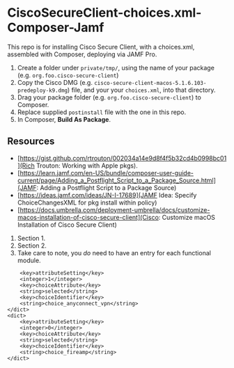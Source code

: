 # CiscoSecureClient-choices.xml-Composer-Jamf
This repo is for installing Cisco Secure Client, with a choices.xml, assembled with Composer, deploying via JAMF Pro.

1. Create a folder under `private/tmp/`, using the name of your package (e.g. `org.foo.cisco-secure-client`)
2. Copy the Cisco DMG (e.g. `cisco-secure-client-macos-5.1.6.103-predeploy-k9.dmg`) file, and your your `choices.xml`, into that directory.
3. Drag your package folder (e.g. `org.foo.cisco-secure-client`) to Composer.
4. Replace supplied `postinstall` file with the one in this repo.
5. In Composer, **Build As Package**.

## Resources
* [https://gist.github.com/rtrouton/002034a14e9d8f4f5b32cd4b0998bc01](Rich Trouton: Working with Apple pkgs).
* [https://learn.jamf.com/en-US/bundle/composer-user-guide-current/page/Adding_a_Postflight_Script_to_a_Package_Source.html](JAMF: Adding a Postflight Script to a Package Source)
* [https://ideas.jamf.com/ideas/JN-I-17689](JAMF Idea: Specify ChoiceChangesXML for pkg install within policy)
* [https://docs.umbrella.com/deployment-umbrella/docs/customize-macos-installation-of-cisco-secure-client](Cisco: Customize macOS Installation of Cisco Secure Client)
1. Section 1.
2. Section 2.
3. Take care to note, you *do* need to have an entry for each functional module.
```<dict>
	<key>attributeSetting</key>
	<integer>1</integer>
	<key>choiceAttribute</key>
	<string>selected</string>
	<key>choiceIdentifier</key>
	<string>choice_anyconnect_vpn</string>
</dict>
<dict>
	<key>attributeSetting</key>
	<integer>0</integer>
	<key>choiceAttribute</key>
	<string>selected</string>
	<key>choiceIdentifier</key>
	<string>choice_fireamp</string>
</dict>
```


